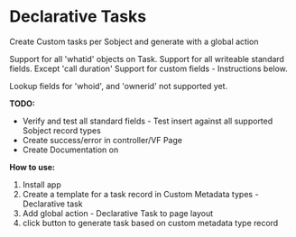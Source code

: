 # Declarative Tasks

 Create Custom tasks per Sobject and generate with a global action

 Support for all 'whatid' objects on Task.
 Support for all writeable standard fields. Except 'call duration'
 Support for custom fields - Instructions below.

 Lookup fields for 'whoid', and 'ownerid' not supported yet.
 

 **TODO:** 
 
 - Verify and test all standard fields - Test insert against all supported Sobject record types 
 - Create success/error in controller/VF Page
 - Create Documentation on 


 **How to use:**
 
 1. Install app
 2. Create a template for a task record in Custom Metadata types - Declarative task
 3. Add global action - Declarative Task to page layout
 4. click button to generate task based on custom metadata type record
